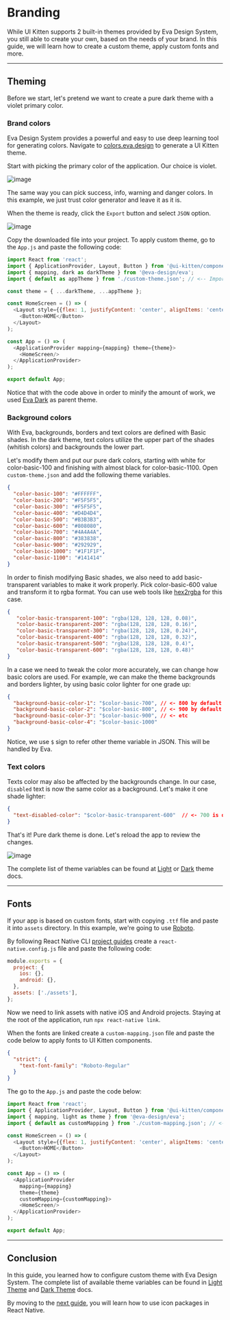 # Branding

While UI Kitten supports 2 built-in themes provided by Eva Design System, you still able to create your own, based on the needs of your brand. In this guide, we will learn how to create a custom theme, apply custom fonts and more.

<hr>

## Theming

Before we start, let's pretend we want to create a pure dark theme with a violet primary color.

### Brand colors

Eva Design System provides a powerful and easy to use deep learning tool for generating colors. Navigate to <a href="https://colors.eva.design" target="_blank">colors.eva.design</a> to generate a UI Kitten theme.

Start with picking the primary color of the application. Our choice is violet.

![image](assets/images/articles/guides/branding-pick-color.gif)

The same way you can pick success, info, warning and danger colors. In this example, we just trust color generator and leave it as it is.

When the theme is ready, click the `Export` button and select `JSON` option.

![image](assets/images/articles/guides/branding-export-theme.gif)

Copy the downloaded file into your project.
To apply custom theme, go to the `App.js` and paste the following code:

```js
import React from 'react';
import { ApplicationProvider, Layout, Button } from '@ui-kitten/components';
import { mapping, dark as darkTheme } from '@eva-design/eva';
import { default as appTheme } from './custom-theme.json'; // <-- Import app theme

const theme = { ...darkTheme, ...appTheme };

const HomeScreen = () => (
  <Layout style={{flex: 1, justifyContent: 'center', alignItems: 'center'}}>
    <Button>HOME</Button>
  </Layout>
);

const App = () => (
  <ApplicationProvider mapping={mapping} theme={theme}>
    <HomeScreen/>
  </ApplicationProvider>
);

export default App;
```

Notice that with the code above in order to minify the amount of work, we used <a href="https://akveo.github.io/react-native-ui-kitten/docs/design-system/eva-dark-theme" target="_blank">Eva Dark</a> as parent theme.

### Background colors

With Eva, backgrounds, borders and text colors are defined with Basic shades. In the dark theme, text colors utilize the upper part of the shades (whitish colors) and backgrounds the lower part.

Let's modify them and put our pure dark colors, starting with white for color-basic-100 and finishing with almost black for color-basic-1100. Open `custom-theme.json` and add the following theme variables.

```json
{
  "color-basic-100": "#FFFFFF",
  "color-basic-200": "#F5F5F5",
  "color-basic-300": "#F5F5F5",
  "color-basic-400": "#D4D4D4",
  "color-basic-500": "#B3B3B3",
  "color-basic-600": "#808080",
  "color-basic-700": "#4A4A4A",
  "color-basic-800": "#383838",
  "color-basic-900": "#292929",
  "color-basic-1000": "#1F1F1F",
  "color-basic-1100": "#141414"
}
```

In order to finish modifying Basic shades, we also need to add basic-transparent variables to make it work properly. Pick color-basic-600 value and transform it to rgba format. You can use web tools like <a href="http://hex2rgba.devoth.com" target="_blank">hex2rgba</a> for this case. 

```json
{
   "color-basic-transparent-100": "rgba(128, 128, 128, 0.08)",
   "color-basic-transparent-200": "rgba(128, 128, 128, 0.16)",
   "color-basic-transparent-300": "rgba(128, 128, 128, 0.24)",
   "color-basic-transparent-400": "rgba(128, 128, 128, 0.32)",
   "color-basic-transparent-500": "rgba(128, 128, 128, 0.4)",
   "color-basic-transparent-600": "rgba(128, 128, 128, 0.48)"
}
```

In a case we need to tweak the color more accurately, we can change how basic colors are used. For example, we can make the theme backgrounds and borders lighter, by using basic color lighter for one grade up:

```json
{
  "background-basic-color-1": "$color-basic-700", // <- 800 by default
  "background-basic-color-2": "$color-basic-800", // <- 900 by default
  "background-basic-color-3": "$color-basic-900", // <- etc
  "background-basic-color-4": "$color-basic-1000"
}
```                            

Notice, we use `$` sign to refer other theme variable in JSON. This will be handled by Eva.

### Text colors

Texts color may also be affected by the backgrounds change. In our case, `disabled` text is now the same color as a background. Let's make it one shade lighter:

```json
{
  "text-disabled-color": "$color-basic-transparent-600"  // <- 700 is default
}
```

That's it! Pure dark theme is done. Let's reload the app to review the changes.

![image](assets/images/articles/guides/branding-theme-preview.png)

The complete list of theme variables can be found at <a href="https://akveo.github.io/react-native-ui-kitten/docs/design-system/eva-light-theme" target="_blank">Light</a> or <a href="https://akveo.github.io/react-native-ui-kitten/docs/design-system/eva-dark-theme" target="_blank">Dark</a> theme docs.

<hr>

## Fonts

If your app is based on custom fonts, start with copying `.ttf` file and paste it into `assets` directory. In this example, we're going to use <a href="https://fonts.google.com/specimen/Roboto" target="_blank">Roboto</a>.


By following React Native CLI 
<a href="https://github.com/react-native-community/cli/blob/master/docs/projects.md#project" target="blank">project guides</a>
create a `react-native.config.js` file and paste the following code:

```js
module.exports = {
  project: {
    ios: {},
    android: {},
  },
  assets: ['./assets'],
};
```

Now we need to link assets with native iOS and Android projects. Staying at the root of the application, run `npx react-native link`.

When the fonts are linked create a `custom-mapping.json` file and paste the code below to apply fonts to UI Kitten components. 

```json
{
  "strict": {
    "text-font-family": "Roboto-Regular"
  }
}
```

The go to the `App.js` and paste the code below: 

```js
import React from 'react';
import { ApplicationProvider, Layout, Button } from '@ui-kitten/components';
import { mapping, light as theme } from '@eva-design/eva';
import { default as customMapping } from './custom-mapping.json'; // <-- Import custom mapping

const HomeScreen = () => (
  <Layout style={{flex: 1, justifyContent: 'center', alignItems: 'center'}}>
    <Button>HOME</Button>
  </Layout>
);

const App = () => (
  <ApplicationProvider 
    mapping={mapping}
    theme={theme}
    customMapping={customMapping}>
    <HomeScreen/>
  </ApplicationProvider>
);

export default App;
```

<hr>

## Conclusion

In this guide, you learned how to configure custom theme with Eva Design System. The complete list of available theme variables can be found in <a href="https://akveo.github.io/react-native-ui-kitten/docs/design-system/eva-light-theme" target="_blank">Light Theme</a> and <a href="https://akveo.github.io/react-native-ui-kitten/docs/design-system/eva-dark-theme" target="_blank">Dark Theme</a> docs.

By moving to the [next guide](guides/icon-packages), you will learn how to use icon packages in React Native.
